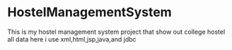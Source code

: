# HostelManagementSystem
This is my hostel management system project that show out college hostel all data here i use xml,html,jsp,java,and jdbc
